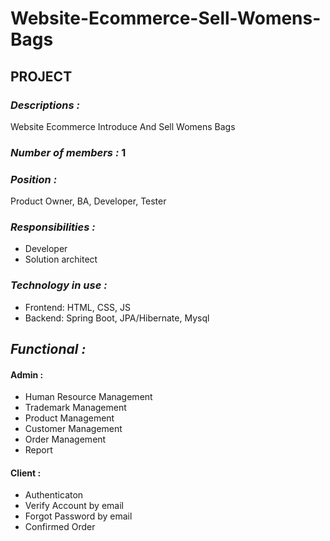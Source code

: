 # Website-Ecommerce-Sell-Womens-Bags
## PROJECT
### *Descriptions :* 
Website Ecommerce Introduce And Sell Womens Bags
### *Number of members :* 1
### *Position :* 
Product Owner, BA, Developer, Tester
### *Responsibilities :* 
- Developer
- Solution architect
### *Technology in use :* 
- Frontend: HTML, CSS, JS
- Backend: Spring Boot, JPA/Hibernate, Mysql
## *Functional :*
#### Admin :
- Human Resource Management
- Trademark Management
- Product Management
- Customer Management
- Order Management
- Report
#### Client :
- Authenticaton
- Verify Account by email
- Forgot Password by email
- Confirmed Order 
